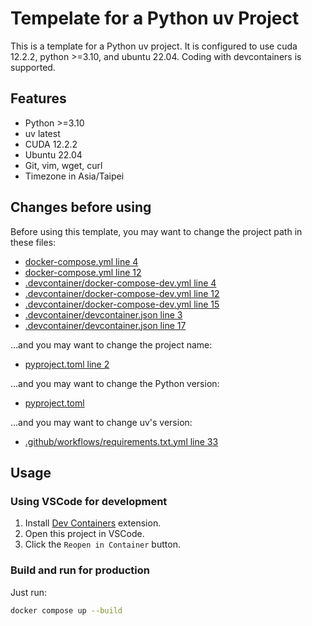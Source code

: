 # Tempelate for a Python uv Project

This is a template for a Python uv project. It is configured to use cuda 12.2.2, python >=3.10, and ubuntu 22.04. Coding with devcontainers is supported.

## Features

- Python >=3.10
- uv latest
- CUDA 12.2.2
- Ubuntu 22.04
- Git, vim, wget, curl
- Timezone in Asia/Taipei

## Changes before using

Before using this template, you may want to change the project path in these files:
- [docker-compose.yml line 4](./docker-compose.yml#L4)
- [docker-compose.yml line 12](./docker-compose.yml#L12)
- [.devcontainer/docker-compose-dev.yml line 4](./.devcontainer/docker-compose-dev.yml#L4)
- [.devcontainer/docker-compose-dev.yml line 12](./.devcontainer/docker-compose-dev.yml#L12)
- [.devcontainer/docker-compose-dev.yml line 15](./.devcontainer/docker-compose-dev.yml#L15)
- [.devcontainer/devcontainer.json line 3](./.devcontainer/devcontainer.json#L3)
- [.devcontainer/devcontainer.json line 17](./.devcontainer/devcontainer.json#L17)

...and you may want to change the project name:
- [pyproject.toml line 2](./pyproject.toml#L2)

...and you may want to change the Python version:
- [pyproject.toml](./pyproject.toml#L9)

...and you may want to change uv's version:
- [.github/workflows/requirements.txt.yml line 33](./.github/workflows/requirements.txt.yml#L30)

## Usage

### Using VSCode for development

1. Install [Dev Containers](https://marketplace.visualstudio.com/items?itemName=ms-vscode-remote.remote-containers) extension.
2. Open this project in VSCode.
3. Click the `Reopen in Container` button.

### Build and run for production

Just run:

```sh
docker compose up --build
```
